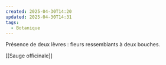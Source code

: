 ```yaml
---
created: 2025-04-30T14:20
updated: 2025-04-30T14:31
tags:
  - Botanique
---
```

Présence de deux lèvres : fleurs ressemblants à deux bouches.

[[Sauge officinale]]